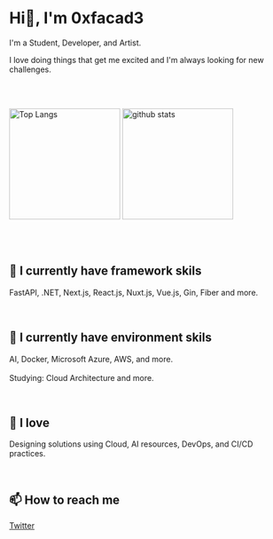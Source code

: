<h1 align="left">Hi👋, I'm 0xfacad3</h1>



I'm a Student, Developer, and Artist.


I love doing things that get me excited and I'm always looking for new challenges.


<br>
<br>

<p align="left"> 
  <img alt="Top Langs" height="200px" src="https://github-stats-six-iota.vercel.app/api/top-langs/?username=imcat0131&layout=compact&show_icons=true&count_private=true&hide=html,css,Blade,php,c,javascript,tex" />
  <img alt="github stats" height="200px" src="https://github-stats-six-iota.vercel.app/api?username=imcat0131&show_icons=ture&count_private=true" />
</p>

<br>

<br>


<h2 align="left">
📘 I currently have framework skils
</h2>

FastAPI, .NET, Next.js, React.js, Nuxt.js, Vue.js, Gin, Fiber and more.


<br>


<h2 align="left">
📗 I currently have environment skils
</h2>

AI, Docker, Microsoft Azure, AWS, and more.
<br>
<br>
Studying: Cloud Architecture and more.


<br>


<h2 align="left">
📕 I love 
</h2>

Designing solutions using Cloud, AI resources, DevOps, and CI/CD practices.



<br>


<h2>
📫 How to reach me
</h2>


[Twitter](https://twitter.com/imcat0131)


<br>

